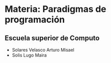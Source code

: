 # Materia: Paradigmas de programación
## Escuela superior de Computo

- Solares Velasco Arturo Misael
- Solis Lugo Maira